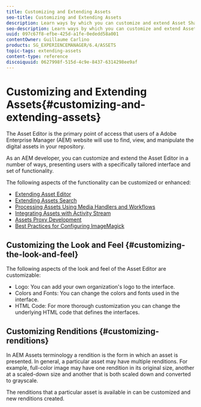 ```yaml
---
title: Customizing and Extending Assets
seo-title: Customizing and Extending Assets
description: Learn ways by which you can customize and extend Asset Share and Asset Editor, which presents users with a specifically tailored interface and set of functionality.
seo-description: Learn ways by which you can customize and extend Asset Share and Asset Editor, which presents users with a specifically tailored interface and set of functionality.
uuid: 097c67f8-efbe-425d-a1fe-0ededd58a001
contentOwner: Guillaume Carlino
products: SG_EXPERIENCEMANAGER/6.4/ASSETS
topic-tags: extending-assets
content-type: reference
discoiquuid: 0627998f-515d-4c9e-8437-6314298ee9af
---
```


# Customizing and Extending Assets{#customizing-and-extending-assets}

The Asset Editor is the primary point of access that users of a Adobe Enterprise Manager (AEM) website will use to find, view, and manipulate the digital assets in your repository.

As an AEM developer, you can customize and extend the Asset Editor in a number of ways, presenting users with a specifically tailored interface and set of functionality.

The following aspects of the functionality can be customized or enhanced:

* [Extending Asset Editor](../../assets/using/asseteditorx.md)
* [Extending Assets Search](../../assets/using/searchx.md)
* [Processing Assets Using Media Handlers and Workflows](../../assets/using/media-handlers.md)
* [Integrating Assets with Activity Stream](../../assets/using/extending-activity-stream.md)
* [Assets Proxy Development](../../assets/using/proxy.md)
* [Best Practices for Configuring ImageMagick](../../assets/using/best-practices-for-imagemagick.md)

## Customizing the Look and Feel {#customizing-the-look-and-feel}

The following aspects of the look and feel of the Asset Editor are customizable:

* Logo: You can add your own organization's logo to the interface.
* Colors and Fonts: You can change the colors and fonts used in the interface.
* HTML Code: For more thorough customization you can change the underlying HTML code that defines the interfaces.

## Customizing Renditions {#customizing-renditions}

In AEM Assets terminology a rendition is the form in which an asset is presented. In general, a particular asset may have multiple renditions. For example, full-color image may have one rendition in its original size, another at a scaled-down size and another that is both scaled down and converted to grayscale.

The renditions that a particular asset is available in can be customized and new renditions created.
